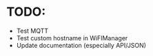 # TODO:

- Test MQTT
- Test custom hostname in WiFIManager
- Update documentation (especially API/JSON)
